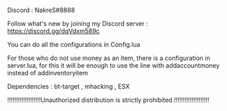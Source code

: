 Discord : NakreS#8888

Follow what's new by joining my Discord server : https://discord.gg/dqVdxm589c

You can do all the configurations in Config.lua

For those who do not use money as an item, there is a configuration in server.lua, for this it will be enough to use the line with addaccountmoney instead of addinventoryitem

Dependencies : bt-target , mhacking , ESX  

!!!!!!!!!!!!!!!!!!!Unauthorized distribution is strictly prohibited.!!!!!!!!!!!!!!!!!!!!
